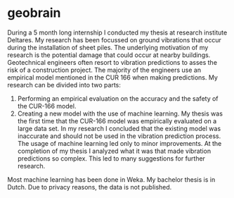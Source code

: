 # geobrain
During a 5 month long internship I conducted my thesis at research institute Deltares. My research
has been focussed on ground vibrations that occur during the installation of sheet piles. The
underlying motivation of my research is the potential damage that could occur at nearby buildings.
Geotechnical engineers often resort to vibration predictions to asses the risk of a construction
project. The majority of the engineers use an empirical model mentioned in the CUR 166 when
making predictions.
My research can be divided into two parts:
1. Performing an empirical evaluation on the accuracy and the safety of the CUR-166 model.
2. Creating a new model with the use of machine learning.
My thesis was the first time that the CUR-166 model was empirically evaluated on a large data set. In
my research I concluded that the existing model was inaccurate and should not be used in the
vibration prediction process.
The usage of machine learning led only to minor improvements. At the completion of my thesis I
analyzed what it was that made vibration predictions so complex. This led to many suggestions for
further research. 


Most machine learning has been done in Weka. My bachelor thesis is in Dutch. Due to privacy reasons, the data is not published.
